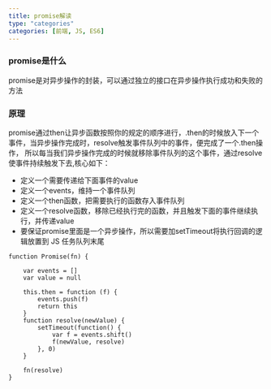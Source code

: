 ```yaml
---
title: promise解读
type: "categories"
categories: [前端, JS, ES6]
---
```

### promise是什么

promise是对异步操作的封装，可以通过独立的接口在异步操作执行成功和失败的方法

### 原理

promise通过then让异步函数按照你的规定的顺序进行，.then的时候放入下一个事件，当异步操作完成时，resolve触发事件队列中的事件，便完成了一个.then操作，
所以每当我们异步操作完成的时候就移除事件队列的这个事件，通过resolve使事件持续触发下去,核心如下：
- 定义一个需要传递给下面事件的value
- 定义一个events，维持一个事件队列
- 定义一个then函数，把需要执行的函数存入事件队列
- 定义一个resolve函数，移除已经执行完的函数，并且触发下面的事件继续执行，并传递value
- 要保证promise里面是一个异步操作，所以需要加setTimeout将执行回调的逻辑放置到 JS 任务队列末尾

```
function Promise(fn) {

	var events = []
	var value = null

	this.then = function (f) {
		events.push(f)
		return this
	}
	function resolve(newValue) {
		setTimeout(function() {
			var f = events.shift()
			f(newValue, resolve)
		}, 0)
	}

	fn(resolve)
}	
```

